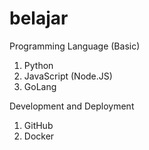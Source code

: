 # belajar

Programming Language (Basic)

1. Python
2. JavaScript (Node.JS)
3. GoLang

Development and Deployment

1. GitHub
2. Docker
